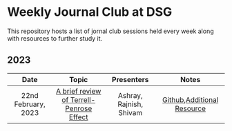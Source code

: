 # Weekly Journal Club at DSG

This repository hosts a list of jornal club sessions held every week along with resources to further study it.

## 2023
|       Date       | Topic | Presenters | Notes |
|:----------------:|:----------------------------------------:|:----------:|:------:|
|22nd February, 2023| <a href="https://doi.org/10.1103/PhysRev.116.1041">A brief review of Terrell-Penrose Effect</a>| Ashray, Rajnish, Shivam|[Github](https://github.com/ComplexTorus/Terrell-Penrose-Effect),[Additional Resource](https://doi.org/10.48550/arXiv.1805.11515)



